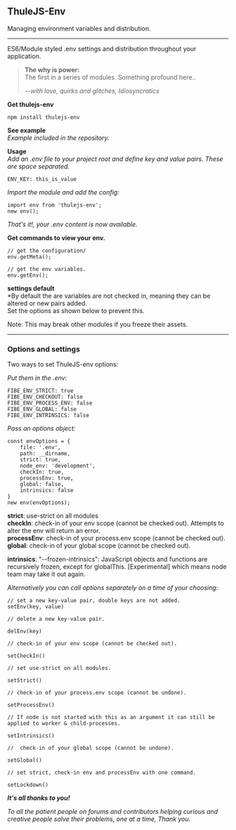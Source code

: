 ## ThuleJS-Env

Managing environment variables and distribution.

---

ES6/Module styled .env settings and distribution throughout your application.


> **The why is power:**  
> The first in a series of modules. Something profound here..
>     
> *--with love, quirks and glitches, Idiosyncratics*



**Get thulejs-env**
         
```
npm install thulejs-env
```

**See example**  
*Example included in the repository.*


**Usage**  
*Add an .env file to your project root and define key and value pairs.
These are space separated.*

```
ENV_KEY: this_is_value
```


*Import the module and add the config:*

```
import env from 'thulejs-env';
new env();
```


*That's it!, your .env content is now available.*


**Get commands to view your env.**
```
// get the configuration/
env.getMeta();

// get the env variables.
env.getEnv();
```

**settings default**  
*By default the are variables are not checked in, meaning they can be altered or new pairs added.  
Set the options as shown below to prevent this.

Note: This may break other modules if you freeze their assets.

---

### Options and settings
 

Two ways to set ThuleJS-env options:


*Put them in the .env:*

```
FIBE_ENV_STRICT: true
FIBE_ENV_CHECKOUT: false
FIBE_ENV_PROCESS_ENV: false
FIBE_ENV_GLOBAL: false
FIBE_ENV_INTRINSICS: false
```


*Pass an options object:*


```
const envOptions = {
    file: '.env',
    path: __dirname,
    strict: true,
    node_env: 'development',
    checkIn: true,
    processEnv: true,
    global: false,
    intrinsics: false
}
new env(envOptions);
```

**strict**: use-strict on all modules  
**checkIn**: check-in of your env scope (cannot be checked out). Attempts to alter the env will return an error.  
**processEnv**: check-in of your process.env scope (cannot be checked out).  
**global**:  check-in of your global scope (cannot be checked out).

**intrinsics**: "--frozen-intrinsics": 
JavaScript objects and functions are recursively frozen, except for globalThis.
[Experimental] which means node team may take it out again.


*Alternatively you can call options separately on a time of your choosing:*

```
// set a new key-value pair, double keys are not added.
setEnv(key, value)
```

```
// delete a new key-value pair.

delEnv(key)
```

```
// check-in of your env scope (cannot be checked out).

setCheckIn()
```

```
// set use-strict on all modules.

setStrict()
```

```
// check-in of your process.env scope (cannot be undone).

setProcessEnv()
```

```
// If node is not started with this as an argument it can still be applied to worker & child-processes.

setIntrinsics()
```

```
//  check-in of your global scope (cannot be undone).

setGlobal()
```

```
// set strict, check-in env and processEnv with one command.

setLockdown()
```


***It's all thanks to you!***

*To all the patient people on forums and contributors helping curious and creative people solve their problems, one at a time, Thank you.*

